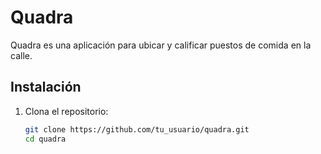 # Quadra

Quadra es una aplicación para ubicar y calificar puestos de comida en la calle. 

## Instalación

1. Clona el repositorio:
   ```bash
   git clone https://github.com/tu_usuario/quadra.git
   cd quadra
